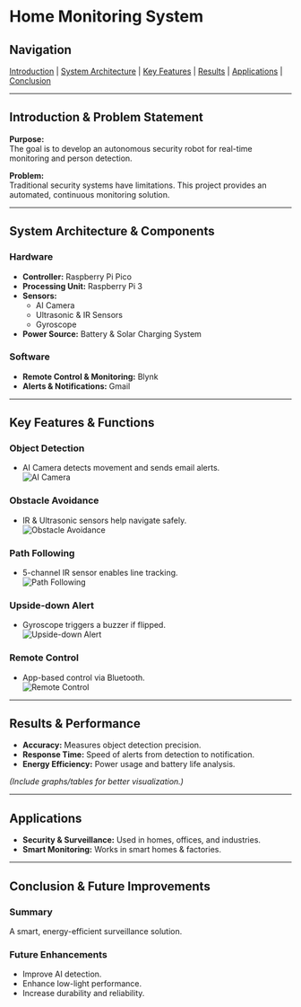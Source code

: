 # Home Monitoring System

## Navigation  
[Introduction](#introduction) | [System Architecture](#system-architecture) | [Key Features](#key-features) | [Results](#results) | [Applications](#applications) | [Conclusion](#conclusion)  

---

## Introduction & Problem Statement  

**Purpose:**  
The goal is to develop an autonomous security robot for real-time monitoring and person detection.  

**Problem:**  
Traditional security systems have limitations. This project provides an automated, continuous monitoring solution.  

---

## System Architecture & Components  

### Hardware  
- **Controller:** Raspberry Pi Pico  
- **Processing Unit:** Raspberry Pi 3  
- **Sensors:**  
  - AI Camera  
  - Ultrasonic & IR Sensors  
  - Gyroscope  
- **Power Source:** Battery & Solar Charging System  

### Software  
- **Remote Control & Monitoring:** Blynk  
- **Alerts & Notifications:** Gmail  

---

## Key Features & Functions  

### **Object Detection**  
- AI Camera detects movement and sends email alerts.  
![AI Camera](image/aicamera.jpg)  

### **Obstacle Avoidance**  
- IR & Ultrasonic sensors help navigate safely.  
![Obstacle Avoidance](image/obstacle.jpg)  

### **Path Following**  
- 5-channel IR sensor enables line tracking.  
![Path Following](image/path-following.jpg)  

### **Upside-down Alert**  
- Gyroscope triggers a buzzer if flipped.  
![Upside-down Alert](image/upside-down.jpg)  

### **Remote Control**  
- App-based control via Bluetooth.  
![Remote Control](image/remote.jpg)  

---

## Results & Performance  

- **Accuracy:** Measures object detection precision.  
- **Response Time:** Speed of alerts from detection to notification.  
- **Energy Efficiency:** Power usage and battery life analysis.  

*(Include graphs/tables for better visualization.)*  

---

## Applications  

- **Security & Surveillance:** Used in homes, offices, and industries.  
- **Smart Monitoring:** Works in smart homes & factories.  

---

## Conclusion & Future Improvements  

### **Summary**  
A smart, energy-efficient surveillance solution.  

### **Future Enhancements**  
- Improve AI detection.  
- Enhance low-light performance.  
- Increase durability and reliability.  
